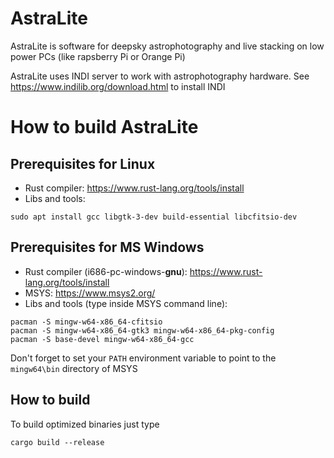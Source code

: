 # AstraLite

AstraLite is software for deepsky astrophotography and live stacking
on low power PCs (like rapsberry Pi or Orange Pi)

AstraLite uses INDI server to work with astrophotography hardware.
See https://www.indilib.org/download.html to install INDI

# How to build AstraLite
## Prerequisites for Linux
* Rust compiler: https://www.rust-lang.org/tools/install
* Libs and tools:
```
sudo apt install gcc libgtk-3-dev build-essential libcfitsio-dev
```

## Prerequisites for MS Windows
* Rust compiler (i686-pc-windows-**gnu**): https://www.rust-lang.org/tools/install
* MSYS: https://www.msys2.org/
* Libs and tools (type inside MSYS command line):
```
pacman -S mingw-w64-x86_64-cfitsio
pacman -S mingw-w64-x86_64-gtk3 mingw-w64-x86_64-pkg-config
pacman -S base-devel mingw-w64-x86_64-gcc
```

Don't forget to set your `PATH` environment variable to point to the `mingw64\bin` directory of MSYS

## How to build
To build optimized binaries just type
```
cargo build --release
```
